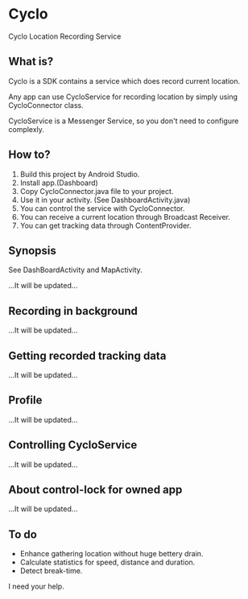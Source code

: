 Cyclo
=====

Cyclo Location Recording Service


What is?
--------

Cyclo is a SDK contains a service which does record current location.

Any app can use CycloService for recording location by simply using CycloConnector class.

CycloService is a Messenger Service, so you don't need to configure complexly.

How to?
-------

1. Build this project by Android Studio.
1. Install app.(Dashboard)
1. Copy CycloConnector.java file to your project.
1. Use it in your activity. (See DashboardActivity.java)
1. You can control the service with CycloConnector.
1. You can receive a current location through Broadcast Receiver.
1. You can get tracking data through ContentProvider.

Synopsis
--------

See DashBoardActivity and MapActivity.

...It will be updated...

Recording in background
-----------------------

...It will be updated...

Getting recorded tracking data
------------------------------

...It will be updated...

Profile
-------

...It will be updated...

Controlling CycloService
------------------------

...It will be updated...

About control-lock for owned app
--------------------------------

...It will be updated...


To do
-----

* Enhance gathering location without huge bettery drain.
* Calculate statistics for speed, distance and duration.
* Detect break-time.

I need your help.
